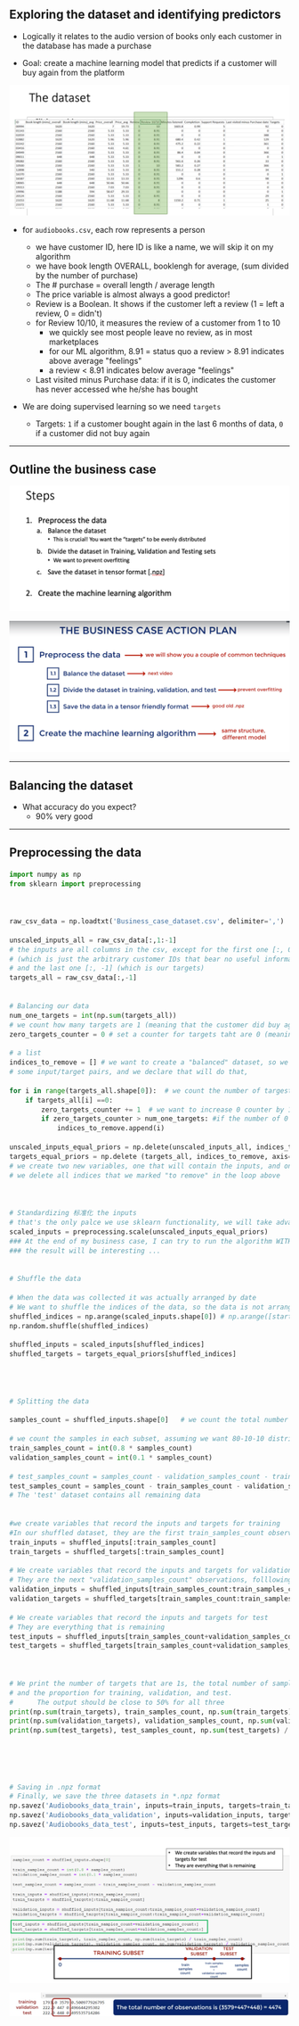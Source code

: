 ## Exploring the dataset and identifying predictors

- Logically it relates to the audio version of books only each customer in the database
  has made a purchase

- Goal: create a machine learning model that predicts if a customer will buy again from
  the platform



![](img/2020-10-11-11-49-46.png)  

- for `audiobooks.csv`, each row represents a person
  - we have customer ID, here ID is like a name, we will skip it on my algorithm
  - we have book length OVERALL, booklengh for average, (sum divided by the number of purchase)
  - The # purchase = overall length / average length
  - The price variable is almost always a good predictor!
  - Review is a Boolean. It shows if the customer left a review (1 = left a review, 0 = didn't)
  - for Review 10/10, it measures the review of a customer from 1 to 10
    - we quickly see most people leave no review, as in most marketplaces
    - for our ML algorithm, 8.91 = status quo a review > 8.91 indicates above average "feelings"
    - a review < 8.91 indicates below average "feelings"
  - Last visited minus Purchase data: if it is 0, indicates the customer has never accessed whe 
    he/she has bought

- We are doing supervised learning so we need `targets`
  - Targets: `1` if a customer bought again in the last 6 months of data, `0` if a customer did 
    not buy again

---

## Outline the business case

![](img/2020-10-11-12-04-29.png)

![](img/2020-10-11-12-42-57.png)


---

## Balancing the dataset

- What accuracy do you expect?
  - 90% very good


---

## Preprocessing the data


```py
import numpy as np
from sklearn import preprocessing



raw_csv_data = np.loadtxt('Business_case_dataset.csv', delimiter=',')

unscaled_inputs_all = raw_csv_data[:,1:-1]
# the inputs are all columns in the csv, except for the first one [:, 0]
# (which is just the arbitrary customer IDs that bear no useful information), 
# and the last one [:, -1] (which is our targets)
targets_all = raw_csv_data[:,-1]


# Balancing our data
num_one_targets = int(np.sum(targets_all))
# we count how many targets are 1 (meaning that the customer did buy again)
zero_targets_counter = 0 # set a counter for targets taht are 0 (meaning that the customer didn't buy agian)

# a list
indices_to_remove = [] # we want to create a "balanced" dataset, so we will have to remove
# some input/target pairs, and we declare that will do that, 

for i in range(targets_all.shape[0]):  # we count the number of targest that are 0
    if targets_all[i] ==0:
        zero_targets_counter += 1  # we want to increase 0 counter by 1, if the target is 0
        if zero_targets_counter > num_one_targets: #if the number of 0 is bigger than the num of 1, we want to take note of that index
            indices_to_remove.append(i)

unscaled_inputs_equal_priors = np.delete(unscaled_inputs_all, indices_to_remove, axis = 0)
targets_equal_priors = np.delete (targets_all, indices_to_remove, axis=0)
# we create two new variables, one that will contain the inputs, and one that will contain the targets
# we delete all indices that we marked "to remove" in the loop above



# Standardizing 标准化 the inputs 
# that's the only palce we use sklearn functionality, we will take advantage of its preprocessing capabilities
scaled_inputs = preprocessing.scale(unscaled_inputs_equal_priors)
### At the end of my business case, I can try to run the algorithm WITHOUT this line of code
### the result will be interesting ...


# Shuffle the data

# When the data was collected it was actually arranged by date
# We want to shuffle the indices of the data, so the data is not arranged in any way when we feed it
shuffled_indices = np.arange(scaled_inputs.shape[0]) # np.arange([start], stop), is a method that reuturns a evenly spaced values
np.random.shuffle(shuffled_indices)

shuffled_inputs = scaled_inputs[shuffled_indices]
shuffled_targets = targets_equal_priors[shuffled_indices]




# Splitting the data

samples_count = shuffled_inputs.shape[0]   # we count the total number of samples

# we count the samples in each subset, assuming we want 80-10-10 distribution of training, validation, and test
train_samples_count = int(0.8 * samples_count)
validation_samples_count = int(0.1 * samples_count)

# test_samples_count = samples_count - validation_samples_count - train_samples_count 
test_samples_count = samples_count - train_samples_count - validation_samples_count
# The 'test' dataset contains all remaining data


#we create variables that record the inputs and targets for training
#In our shuffled dataset, they are the first train_samples_count observations
train_inputs = shuffled_inputs[:train_samples_count]
train_targets = shuffled_targets[:train_samples_count]

# We create variables that record the inputs and targets for validation
# They are the next "validation_samples_count" observations, folllowing the "train_samples_count" we already assigned
validation_inputs = shuffled_inputs[train_samples_count:train_samples_count+validation_samples_count]
validation_targets = shuffled_targets[train_samples_count:train_samples_count+validation_samples_count]

# We create variables that record the inputs and targets for test
# They are everything that is remaining
test_inputs = shuffled_inputs[train_samples_count+validation_samples_count:]
test_targets = shuffled_targets[train_samples_count+validation_samples_count:]



# We print the number of targets that are 1s, the total number of samples, 
# and the proportion for training, validation, and test.
#      The output should be close to 50% for all three
print(np.sum(train_targets), train_samples_count, np.sum(train_targets) / train_samples_count)
print(np.sum(validation_targets), validation_samples_count, np.sum(validation_targets) / validation_samples_count)
print(np.sum(test_targets), test_samples_count, np.sum(test_targets) / test_samples_count)





# Saving in .npz format
# Finally, we save the three datasets in *.npz format
np.savez('Audiobooks_data_train', inputs=train_inputs, targets=train_targets)
np.savez('Audiobooks_data_validation', inputs=validation_inputs, targets=validation_targets)
np.savez('Audiobooks_data_test', inputs=test_inputs, targets=test_targets)
```


![](img/2020-10-11-14-21-28.png)

![](img/2020-10-11-14-24-40.png)



